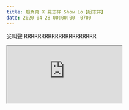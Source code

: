 ```yaml
---
title: 超負荷 X 羅志祥 Show Lo【超志祥】
date: 2020-04-28 00:00:00 -0700
---
```


尖叫聲 RRRRRRRRRRRRRRRRRRRRR
<div class="video-container">
    <iframe src="https://www.youtube.com/embed/zwqwZMYhRGc" allow="accelerometer; autoplay; clipboard-write; encrypted-media; gyroscope; picture-in-picture" allowfullscreen></iframe>
</div>